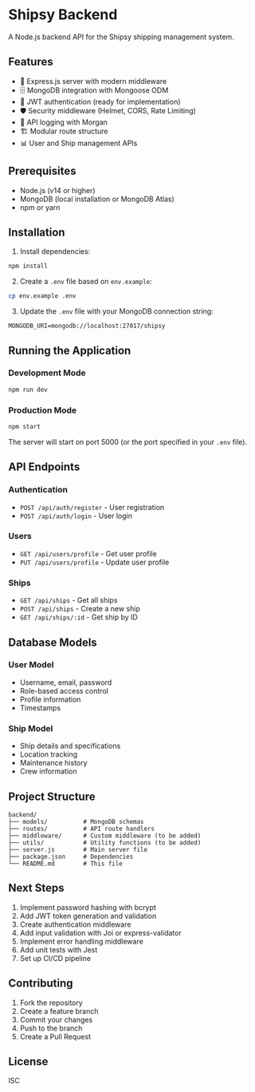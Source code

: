 # Shipsy Backend

A Node.js backend API for the Shipsy shipping management system.

## Features

- 🚀 Express.js server with modern middleware
- 🗄️ MongoDB integration with Mongoose ODM
- 🔐 JWT authentication (ready for implementation)
- 🛡️ Security middleware (Helmet, CORS, Rate Limiting)
- 📝 API logging with Morgan
- 🏗️ Modular route structure
- 📊 User and Ship management APIs

## Prerequisites

- Node.js (v14 or higher)
- MongoDB (local installation or MongoDB Atlas)
- npm or yarn

## Installation

1. Install dependencies:
```bash
npm install
```

2. Create a `.env` file based on `env.example`:
```bash
cp env.example .env
```

3. Update the `.env` file with your MongoDB connection string:
```
MONGODB_URI=mongodb://localhost:27017/shipsy
```

## Running the Application

### Development Mode
```bash
npm run dev
```

### Production Mode
```bash
npm start
```

The server will start on port 5000 (or the port specified in your `.env` file).

## API Endpoints

### Authentication
- `POST /api/auth/register` - User registration
- `POST /api/auth/login` - User login

### Users
- `GET /api/users/profile` - Get user profile
- `PUT /api/users/profile` - Update user profile

### Ships
- `GET /api/ships` - Get all ships
- `POST /api/ships` - Create a new ship
- `GET /api/ships/:id` - Get ship by ID

## Database Models

### User Model
- Username, email, password
- Role-based access control
- Profile information
- Timestamps

### Ship Model
- Ship details and specifications
- Location tracking
- Maintenance history
- Crew information

## Project Structure

```
backend/
├── models/          # MongoDB schemas
├── routes/          # API route handlers
├── middleware/      # Custom middleware (to be added)
├── utils/           # Utility functions (to be added)
├── server.js        # Main server file
├── package.json     # Dependencies
└── README.md        # This file
```

## Next Steps

1. Implement password hashing with bcrypt
2. Add JWT token generation and validation
3. Create authentication middleware
4. Add input validation with Joi or express-validator
5. Implement error handling middleware
6. Add unit tests with Jest
7. Set up CI/CD pipeline

## Contributing

1. Fork the repository
2. Create a feature branch
3. Commit your changes
4. Push to the branch
5. Create a Pull Request

## License

ISC 